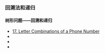 ### 回溯法和递归

#### 树形问题——回溯和递归
- [17. Letter Combinations of a Phone Number](https://leetcode.com/problems/letter-combinations-of-a-phone-number/)
- []()
- []()
- []()

